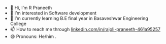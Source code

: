 - 👋 Hi, I’m R Praneeth
- 👀 I’m interested in Software development
- 🌱 I’m currently learning B.E final year  in Basaveshwar Engineering College
- 📫 How to reach me through [linkedin.com/in/rajoli-praneeth-461a95257](https://www.linkedin.com/in/r-praneeth-461a95257 )
- 😄 Pronouns: He/him
.

